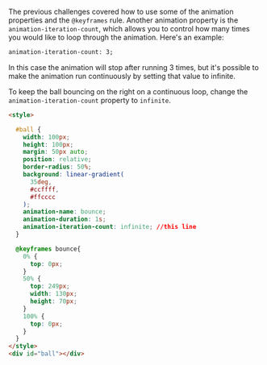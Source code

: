 The previous challenges covered how to use some of the animation properties and the `@keyframes` rule. 
Another animation property is the `animation-iteration-count`, which allows you to control how many times you would like to loop through the animation. Here's an example:
 ```html
animation-iteration-count: 3;
```

In this case the animation will stop after running 3 times, but it's possible to make the animation run continuously by setting that value to infinite.


To keep the ball bouncing on the right on a continuous loop, change the `animation-iteration-count` property to `infinite`.

```html
<style>

  #ball {
    width: 100px;
    height: 100px;
    margin: 50px auto;
    position: relative;
    border-radius: 50%;
    background: linear-gradient(
      35deg,
      #ccffff,
      #ffcccc
    );
    animation-name: bounce;
    animation-duration: 1s;
    animation-iteration-count: infinite; //this line
  }

  @keyframes bounce{
    0% {
      top: 0px;
    }
    50% {
      top: 249px;
      width: 130px;
      height: 70px;
    }
    100% {
      top: 0px;
    }
  }
</style>
<div id="ball"></div>
